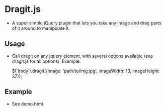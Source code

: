 Dragit.js
=========

* A super simple jQuery plugin that lets you take any image and drag parts of it around to manipulate it.

Usage
-----

* Call dragit on any jquery element, with several options available (see dragit.js for all options). Example:

	$('body').dragit({image: 'path/to/img.jpg', imageWidth: 13, imageHeight: 37});
	
Example
-------

* See demo.html